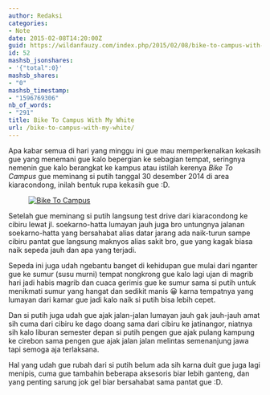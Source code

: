 ```yaml
---
author: Redaksi
categories:
- Note
date: 2015-02-08T14:20:00Z
guid: https://wildanfauzy.com/index.php/2015/02/08/bike-to-campus-with-my-white/
id: 52
mashsb_jsonshares:
- '{"total":0}'
mashsb_shares:
- "0"
mashsb_timestamp:
- "1596769306"
nb_of_words:
- "291"
title: Bike To Campus With My White
url: /bike-to-campus-with-my-white/
---
```


<p class="has-drop-cap">
  Apa kabar semua di hari yang minggu ini gue mau memperkenalkan kekasih gue yang menemani gue kalo bepergian ke sebagian tempat, seringnya nemenin gue kalo berangkat ke kampus atau istilah kerenya <em>Bike To Campus&nbsp;</em>gue meminang si putih tanggal 30 desember 2014 di area kiaracondong, inilah bentuk rupa kekasih gue :D.
</p><figure class="wp-block-image size-large">

[<img src="https://wildanfauzyart.files.wordpress.com/2015/02/b3293-364a5-img_20150207_111849.jpg?w=768" alt="Bike To Campus " title="Bike To Campus " data-recalc-dims="1" />](https://wildanfauzyart.files.wordpress.com/2015/02/b3293-364a5-img_20150207_111849.jpg?w=768)</figure> 

Setelah gue meminang si putih langsung test drive dari kiaracondong ke cibiru lewat jl. soekarno-hatta lumayan jauh juga bro untungnya jalanan soekarno-hatta yang bersahabat alias datar jarang ada naik-turun sampe cibiru pantat gue langsung maknyos alias sakit bro, gue yang kagak biasa naik sepeda jauh dan apa yang terjadi.

Sepeda ini juga udah ngebantu banget di kehidupan gue mulai dari nganter gue ke sumur (susu murni) tempat nongkrong gue kalo lagi ujan di magrib hari jadi habis magrib dan cuaca gerimis gue ke sumur sama si putih untuk menikmati sumur yang hangat dan sedikit manis 😀 karna tempatnya yang lumayan dari kamar gue jadi kalo naik si putih bisa lebih cepet.

Dan si putih juga udah gue ajak jalan-jalan lumayan jauh gak jauh-jauh amat sih cuma dari cibiru ke dago doang sama dari cibiru ke jatinangor, niatnya sih kalo liburan semester depan si putih pengen gue ajak pulang kampung ke cirebon sama pengen gue ajak jalan jalan melintas semenanjung jawa tapi semoga aja terlaksana.

Hal yang udah gue rubah dari si putih belum ada sih karna duit gue juga lagi menipis, cuma gue tambahin beberapa aksesoris biar lebih ganteng, dan yang penting sarung jok gel biar bersahabat sama pantat gue :D.